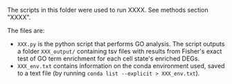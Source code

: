 The scripts in this folder were used to run XXXX. See methods section "XXXX".

The files are:
- `XXX.py` is the python script that performs GO analysis. The script outputs a folder `XXX_output/` containing tsv files with results from Fisher's exact test of GO term enrichment for each cell state's enriched DEGs.
- `XXX_env.txt` contains information on the conda environment used, saved to a text file (by running `conda list --explicit > XXX_env.txt`).
